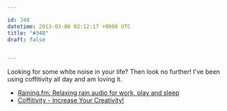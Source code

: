 ```yaml
---

id: 348
datetime: 2013-03-06 02:12:17 +0000 UTC
title: "#348"
draft: false


---
```


Looking for some white noise in your life? Then look no further! I've been using coffitivity all day and am loving it. 

 
 * [Raining.fm: Relaxing rain audio for work, play and sleep](http://raining.fm/)
 * [Coffitivity - Increase Your Creativity!](http://www.coffitivity.com/)


